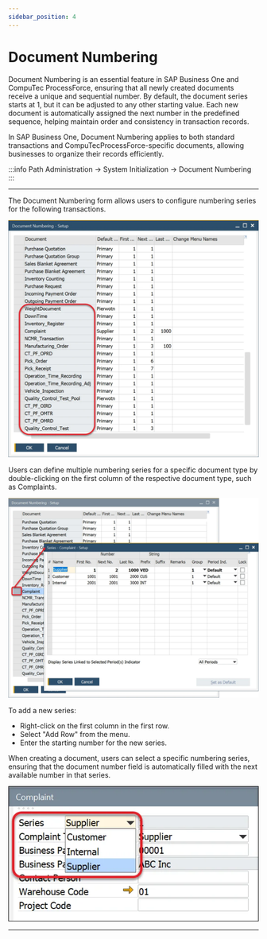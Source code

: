 ```yaml
---
sidebar_position: 4
---
```


# Document Numbering

Document Numbering is an essential feature in SAP Business One and CompuTec ProcessForce, ensuring that all newly created documents receive a unique and sequential number. By default, the document series starts at 1, but it can be adjusted to any other starting value. Each new document is automatically assigned the next number in the predefined sequence, helping maintain order and consistency in transaction records.

In SAP Business One, Document Numbering applies to both standard transactions and CompuTecProcessForce-specific documents, allowing businesses to organize their records efficiently.

:::info Path
    Administration → System Initialization → Document Numbering
:::

---

The Document Numbering form allows users to configure numbering series for the following transactions.

![Document Numbering Transactions](./media/document-numbering/document-numbering-transctions.webp)

Users can define multiple numbering series for a specific document type by double-clicking on the first column of the respective document type, such as Complaints.

![New Series](./media/document-numbering/adding-new-series.webp)

To add a new series:

- Right-click on the first column in the first row.
- Select "Add Row" from the menu.
- Enter the starting number for the new series.

When creating a document, users can select a specific numbering series, ensuring that the document number field is automatically filled with the next available number in that series.

![Adding New Series](./media/document-numbering/choosing-series.webp)

---
